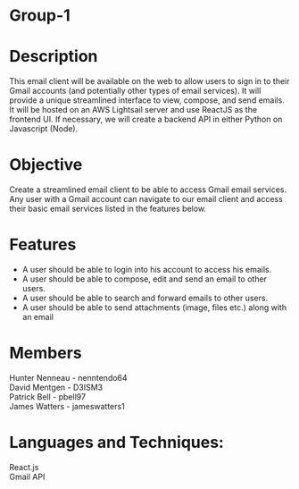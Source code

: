 # Group-1

# Description
This email client will be available on the web to allow users to sign in to their Gmail accounts (and potentially other types of email services). It will provide a unique streamlined interface to view, compose, and send emails. It will be hosted on an AWS Lightsail server and use ReactJS as the frontend UI. If necessary, we will create a backend API in either Python on Javascript (Node).

# Objective
Create a streamlined email client to be able to access Gmail email services. Any user with a Gmail account can navigate to our email client and access their basic email services listed in the features below.

# Features
- A user should be able to login into his account to access his emails.
- A user should be able to compose, edit and send an email to other users.
- A user should be able to search and forward emails to other users.
- A user should be able to send attachments (image, files etc.) along with an email

# Members
Hunter Nenneau - nenntendo64  
David Mentgen - D3ISM3  
Patrick Bell - pbell97  
James Watters - jameswatters1  

# Languages and Techniques:  
React.js  
Gmail API  
